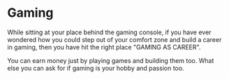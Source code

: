 # Gaming
While sitting at your place behind the gaming console, 
if you have ever wondered how you could step out of your comfort zone and build a career in gaming, 
then you have hit the right place "GAMING AS CAREER".

You can earn money just by playing games and building them too.
What else you can ask for if gaming is your hobby and passion too.
